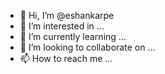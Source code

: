 - 👋 Hi, I’m @eshankarpe
- 👀 I’m interested in ...
- 🌱 I’m currently learning ...
- 💞️ I’m looking to collaborate on ...
- 📫 How to reach me ...

<!---
eshankarpe/eshankarpe is a ✨ special ✨ repository because its `README.md` (this file) appears on your GitHub profile.
You can click the Preview link to take a look at your changes.
--->
